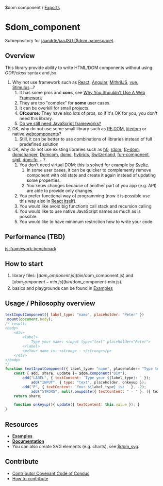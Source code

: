 $dom.component / [Exports](docs/md/modules/_dom.md)

# $dom_component
Subrepository for [jaandrle/jaaJSU ($dom namespace)](https://github.com/jaandrle/jaaJSU).

## Overview
This library provide ability to write HTML/DOM components without using _OOP/class_ syntax and _jsx_.

1. Why not use framework such as [React](https://reactjs.org/), [Angular](https://github.com/angular/angular), [MithrilJS](https://github.com/MithrilJS/mithril.js), [vue](https://github.com/vuejs/vue), [Stimulus](https://github.com/stimulusjs/stimulus)…?
    1. It has some pros and __cons__, see [Why You Shouldn't Use A Web Framework](https://dev.to/gypsydave5/why-you-shouldnt-use-a-web-framework-3g24)
    1. They are too "complex" for __some__ user cases.
    1. It can be overkill for small projects.
    1. __Ofcourse:__ They have also lots of pros, so if it's OK for you, you don't need this library.
    1. [Do we still need JavaScript frameworks?](https://www.freecodecamp.org/news/do-we-still-need-javascript-frameworks-42576735949b/)
1. OK, why do not use some small library such as [RE:DOM](https://github.com/redom/redom/), [litedom](https://github.com/mardix/litedom) or native [webcomponents](https://www.webcomponents.org)?
    1. Still, it can be better to use combinations of libraries instead of full predefined solution
1. OK, why do not use existing libraries such as [h0](https://github.com/jxnblk/h0), [rdom](https://github.com/buzzdecafe/rdom), [fp-dom](https://github.com/fp-dom/fp-dom), [domchanger](https://github.com/creationix/domchanger), [Domcom](https://github.com/taijiweb/domcom), [domc](https://github.com/Freak613/domc), [hybrids](https://github.com/hybridsjs/hybrids), [Switzerland](https://github.com/Wildhoney/Switzerland), [fun-component](https://github.com/tornqvist/fun-component), [sigil](https://github.com/sigiljs/sigil), [dom-fn](https://github.com/raphaelfaria/dom-fn), …?
    1. You don't need virtual DOM: this is solved for example by [Svelte](https://svelte.dev/).
        1. In some user cases, it can be quicker to complementy remove component with old state and create it again instead of updating some properties.
        1. You know changes because of another part of you app (e.g. API) are able to provide only changes.
    1. You prefer functional way of programming (now it is possible use this way also in [React itself](https://reactjs.org/docs/hooks-intro.html)).
    1. You would like avoid big function’s call stack and recursion calling
    1. You would like to use native JavaScript names as much as is possible.
    1. You would like to have minimum restriction how to write your code.

## Performance (TBD)
[js-framework-benchmark](https://github.com/krausest/js-framework-benchmark)

## How to start
1) library files: [$dom_component.js](bin/$dom_component.js) and [$dom_component-min.js](bin/$dom_component-min.js).
1) basics and playgrounds can be found in [Examples](https://jaandrle.github.io/dollar_dom_component/examples.html)

## Usage / Philosophy overview
```JavaScript
textInputComponent({ label_type: "name", placeholder: "Peter" })
.mount(document.body);
/* result:
<body>
    <div>
        <label>
            Type your name: <input type="text" placeholder="Peter">
        </label>
        <p>Your name is: <strong> - </strong></p>
    </div>
</body>
*/
function textInputComponent({ label_type= "name", placeholder= "Type text" }){
    const { add, share, update }= $dom.component("DIV");
        add("LABEL", { textContent: `Type your ${label_type}: ` });
            add("INPUT", { type: "text", placeholder, onkeyup });
        add("P", { textContent: `Your ${label_type} is: ` }, -2);
            add("STRONG", null).onupdate({ textContent: " - " }, ({ textContent })=> ({ textContent }));
    return share;

    function onkeyup(){ update({ textContent: this.value }); }
}
```

## Resources
- __[Examples](https://jaandrle.github.io/dollar_dom_component/examples.html)__
- __[Documentation](docs/md/modules/_dom.md)__
- You can also create SVG elements (e.g. charts), see [$dom_svg](https://github.com/jaandrle/dollar_dom_svg).

## Contribute
- [Contributor Covenant Code of Conduc](./CODE_OF_CONDUCT.md)
- [How to contribute](./CONTRIBUTING.md)